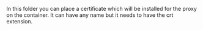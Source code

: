 In this folder you can place a certificate which will be installed for the 
proxy on the container. It can have any name but it needs to have the crt extension.
